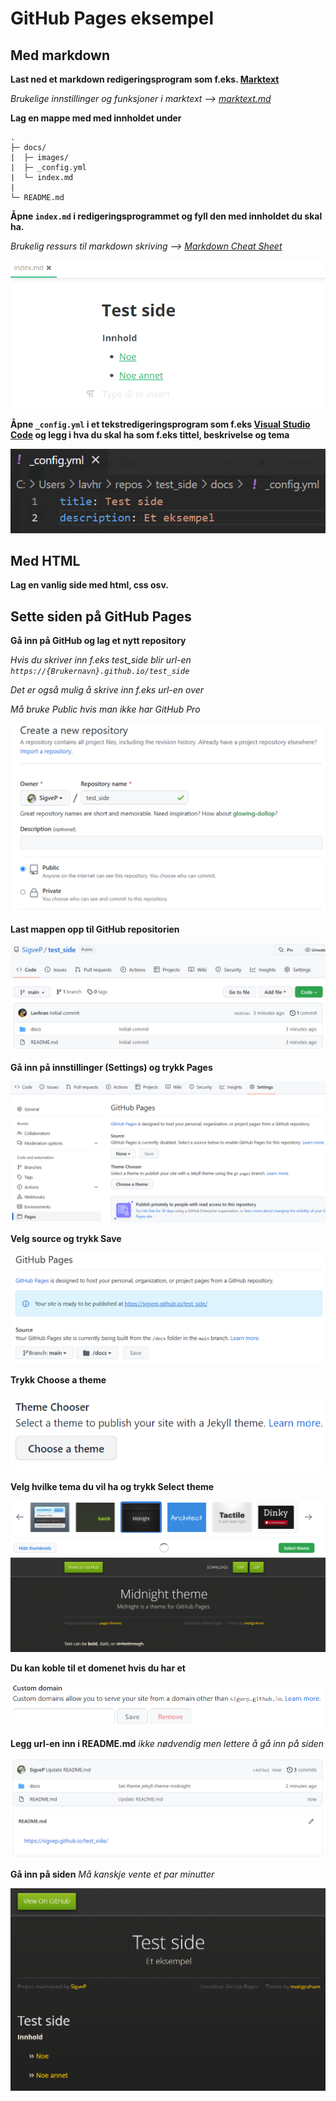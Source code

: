 # GitHub Pages eksempel

## Med markdown

**Last ned et markdown redigeringsprogram som f.eks. [Marktext](https://github.com/marktext/marktext)**

_Brukelige innstillinger og funksjoner i marktext --> [marktext.md](marktext.md)_

**Lag en mappe med med innholdet under**

```
.
├─ docs/
|  ├─ images/
|  ├─ _config.yml
|  └─ index.md
|
└─ README.md
```

**Åpne `index.md` i redigeringsprogrammet og fyll den med innholdet du skal ha.**

_Brukelig ressurs til markdown skriving --> [Markdown Cheat Sheet](https://www.markdownguide.org/cheat-sheet/)_

![](images\2022-05-09-11-01-02-image.png)

**Åpne `_config.yml` i et tekstredigeringsprogram som f.eks [Visual Studio Code](https://code.visualstudio.com/) og legg i hva du skal ha som f.eks tittel, beskrivelse og tema**

![](images\2022-05-09-11-17-01-image.png)

## Med HTML

**Lag en vanlig side med html, css osv.**

## Sette siden på GitHub Pages

**Gå inn på GitHub og lag et nytt repository**

*Hvis du skriver inn f.eks test_side blir url-en `https://{Brukernavn}.github.io/test_side`*

*Det er også mulig å skrive inn f.eks url-en over*

*Må bruke Public hvis man ikke har GitHub Pro*

![](images\2022-05-09-11-23-37-image.png)

**Last mappen opp til GitHub repositorien**

![](images\2022-05-09-11-35-05-image.png)

**Gå inn på innstillinger (Settings) og trykk Pages**

![](images\2022-05-09-11-36-39-image.png)

**Velg source og trykk Save**

![](images\2022-05-09-11-37-17-image.png)

**Trykk Choose a theme**

![](images\2022-05-09-11-37-47-image.png)

**Velg hvilke tema du vil ha og trykk Select theme**

![](images\2022-05-09-11-39-00-image.png)

**Du kan koble til et domenet hvis du har et**

![](images\2022-05-09-11-40-32-image.png)

**Legg url-en inn i README.md** *ikke nødvendig men lettere å gå inn på siden*

![](images\2022-05-09-11-41-26-image.png)

**Gå inn på siden** _Må kanskje vente et par minutter_

![](images\2022-05-09-11-42-46-image.png)
